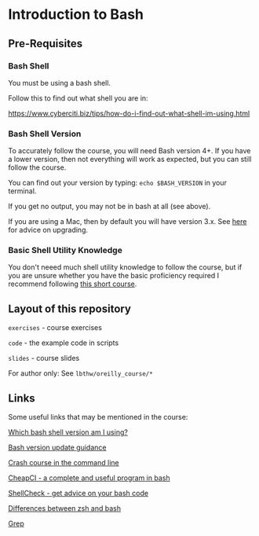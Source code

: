 # Introduction to Bash

## Pre-Requisites

### Bash Shell

You must be using a bash shell.

Follow this to find out what shell you are in:

https://www.cyberciti.biz/tips/how-do-i-find-out-what-shell-im-using.html

### Bash Shell Version

To accurately follow the course, you will need Bash version 4+. If you have a lower version, then not everything will work as expected, but you can still follow the course.

You can find out your version by typing: `echo $BASH_VERSION` in your terminal.

If you get no output, you may not be in bash at all (see above).

If you are using a Mac, then by default you will have version 3.x. See [here](https://apple.stackexchange.com/questions/193411/update-bash-to-version-4-0-on-osx) for advice on upgrading.

### Basic Shell Utility Knowledge

You don't neeed much shell utility knowledge to follow the course, but if you are unsure whether you have the basic proficiency required I recommend following [this short course](https://learnpythonthehardway.org/book/appendixa.html).


## Layout of this repository

`exercises` - course exercises

`code`      - the example code in scripts

`slides`    - course slides

For author only: See `lbthw/oreilly_course/*`

## Links

Some useful links that may be mentioned in the course:

[Which bash shell version am I using?](https://www.cyberciti.biz/tips/how-do-i-find-out-what-shell-im-using.html)

[Bash version update guidance](https://apple.stackexchange.com/questions/193411/update-bash-to-version-4-0-on-osx)

[Crash course in the command line](https://learnpythonthehardway.org/book/appendixa.html)

[CheapCI - a complete and useful program in bash](https://github.com/ianmiell/cheapci)

[ShellCheck - get advice on your bash code](http://www.shellcheck.net)

[Differences between zsh and bash](https://www.quora.com/What-is-the-difference-between-bash-and-zsh)

[Grep](https://en.wikipedia.org/wiki/Grep)
